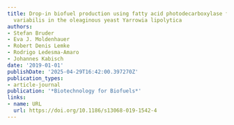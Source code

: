 ```yaml
---
title: Drop-in biofuel production using fatty acid photodecarboxylase from Chlorella
  variabilis in the oleaginous yeast Yarrowia lipolytica
authors:
- Stefan Bruder
- Eva J. Moldenhauer
- Robert Denis Lemke
- Rodrigo Ledesma‐Amaro
- Johannes Kabisch
date: '2019-01-01'
publishDate: '2025-04-29T16:42:00.397270Z'
publication_types:
- article-journal
publication: '*Biotechnology for Biofuels*'
links:
- name: URL
  url: https://doi.org/10.1186/s13068-019-1542-4
---
```


